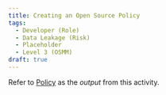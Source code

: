 ```yaml
---
title: Creating an Open Source Policy
tags: 
  - Developer (Role)
  - Data Leakage (Risk)
  - Placeholder
  - Level 3 (OSMM)
draft: true
---
```


Refer to [Policy](../Artifacts/Policy) as the _output_ from this activity.


